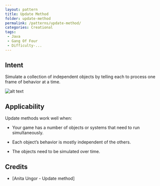 ```yaml
---
layout: pattern
title: Update Method
folder: update-method
permalink: /patterns/update-method/
categories: Creational
tags:
 - Java
 - Gang Of Four
 - Difficulty-...
---
```


## Intent
Simulate a collection of independent objects by telling each to process one frame of behavior at a time.

![alt text](./etc/update-method.png "Update method")

## Applicability
Update methods work well when:

* Your game has a number of objects or systems that need to run simultaneously.

* Each object’s behavior is mostly independent of the others.

* The objects need to be simulated over time.

## Credits

* [Anita Ungor - Update method]
